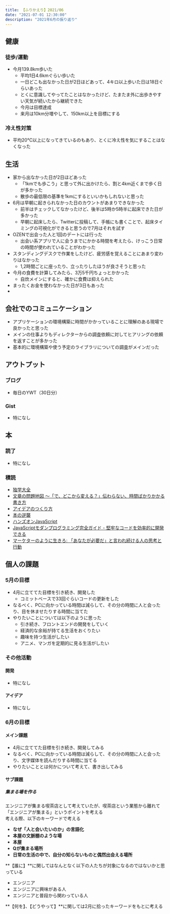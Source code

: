 ```yaml
---
title: 【ふりかえり】2021/06
date: "2021-07-01 12:30:00"
description: "2021年6月の振り返り"
---
```


## 健康

### 徒歩/運動

- 今月139.8km歩いた
  - 平均1日4.6kmぐらい歩いた
  - 一日どこも出なかった日が2日ほどあって、4キロ以上歩いた日は18日ぐらいあった
  - とくに意識してやってたことはなかったけど、たまたま外に出歩きやすい天気が続いたから継続できた
  - 今月は目標達成
  - 来月は10km分増やして、150km以上を目標にする

### 冷え性対策

- 平均20℃以上になってきているのもあり、とくに冷え性を気にすることはなくなった

## 生活

- 家から出なかった日が2日ほどあった
  - 「1kmでも歩こう」と思って外に出かけたら、割と4km近くまで歩く日が多かった
  - 散歩の最低限の基準を1kmにするといいかもしれないと思った
- 6月は早朝に起きられなかった日のカウントがあまりできなかった
  - 前半はチェックしてなかったけど、後半は5時か5時半に起床できた日が多かった
  - 早朝に起床したら、Twitterに投稿して、手帳にも書くことで、起床タイミングの可視化ができると思うので7月はそれを試す
- OZENで出会った人と1回のデートには行った
  - 出会い系アプリで人に会うまでにかかる時間を考えたら、けっこう日常の時間が使われていることがわかった
- スタンディングデスクで作業をしたけど、疲労感を覚えることにあまり変わりはなかった
  - 1,2時間ごとに座ったり、立ったりしたほうが良さそうと思った
- 今月の食費を計算してみたら、3万5千円ちょっとかかった
  - 自炊メインにすると、確かに食費は抑えられた
- まったくお金を使わなかった日が3日もあった
-

## 会社でのコミュニケーション

- アプリケーションの環境構築に時間がかかっていることに理解のある現場で良かったと思った
- メインの仕事よりもディレクターからの調査依頼に対してヒアリングの依頼を返すことが多かった
- 基本的に環境構築や使う予定のライブラリについての調査がメインだった

## アウトプット

### ブログ

- 毎日のYWT（30日分）

### Gist

- 特になし

## 本

### 読了

- 特になし

### 積読

- [独学大全](https://github.com/LeeDDHH/book-output/blob/main/%E7%8B%AC%E5%AD%A6%E5%A4%A7%E5%85%A8/0_list.md#%E7%8B%AC%E5%AD%A6%E5%A4%A7%E5%85%A8)
- [文章の問題地図 ～「で、どこから変える？」伝わらない、時間ばかりかかる書き方](https://github.com/LeeDDHH/book-output/blob/main/%E6%96%87%E7%AB%A0%E3%81%AE%E5%95%8F%E9%A1%8C%E5%9C%B0%E5%9B%B3/list.md)
- [アイデアのつくり方](https://www.amazon.co.jp/dp/4484881047)
- [本の逆襲](https://www.amazon.co.jp/dp/4255007586)
- [ハンズオンJavaScript](https://www.amazon.co.jp/dp/4873119227)
- [JavaScriptモダンプログラミング完全ガイド - 堅牢なコードを効率的に開発できる](https://www.amazon.co.jp/dp/4295010561)
- [マーケターのように生きろ: 「あなたが必要だ」と言われ続ける人の思考と行動](https://www.amazon.co.jp/dp/4492046852)

## 個人の課題

### 5月の目標

- 4月に立ててた目標を引き続き、開発した
  - コミットベースで33回ぐらいコードの更新をした
- なるべく、PCに向かっている時間は減らして、その分の時間に人と会ったり、目を休ませたりする時間に当てた
- やりたいことについては以下のように思った
  - 引き続き、フロントエンドの開発をしていく
  - 経済的な余裕が持てる生活をおくりたい
  - 趣味を持つ生活がしたい
  - アニメ、マンガを定期的に見る生活がしたい

### その他活動

#### 開発

- 特になし

#### アイデア

- 特になし

### 6月の目標

#### メイン課題

- 4月に立ててた目標を引き続き、開発してみる
- なるべく、PCに向かっている時間は減らして、その分の時間に人と会ったり、文字媒体を読んだりする時間に当てる
- やりたいこととは何かについて考えて、書き出してみる

#### サブ課題

##### 集まる場を作る

エンジニアが集まる喫茶店として考えていたが、喫茶店という業態から離れて「エンジニアが集まる」というポイントを考える  
考える際、以下のキーワードで考える

- **なぜ「人と会いたいのか」の言語化**
- **本屋の文脈棚のような場**
- **本屋**
- **Qが集まる場所**
- **日常の生活の中で、自分の知らないものと偶然出会える場所**

**【誰に】**に関してはなんとなく以下の人たちが対象になるのではないかと思っている

- エンジニア
- エンジニアに興味がある人
- エンジニアと普段から関わっている人

**【何を】、【どうやって】**に関しては2月に拾ったキーワードをもとに考える
